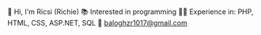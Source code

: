 👋 Hi, I'm Ricsi (Richie)
📚 Interested in programming
👨‍💻 Experience in: PHP, HTML, CSS, ASP.NET, SQL
📩 baloghzr1017@gmail.com
